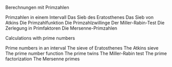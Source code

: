 Berechnungen mit Primzahlen

Primzahlen in einem Intervall
Das Sieb des Eratosthenes
Das Sieb von Atkins
Die Primzahlfunktion
Die Primzahlzwillinge
Der Miller-Rabin-Test
Die Zerlegung in Primfaktoren
Die Mersenne-Primzahlen

Calculations with prime numbers

Prime numbers in an interval
The sieve of Eratosthenes
The Atkins sieve
The prime number function
The prime twins
The Miller-Rabin test
The prime factorization
The Mersenne primes